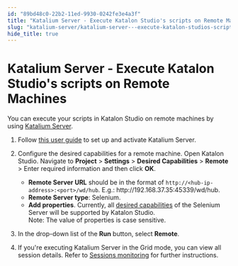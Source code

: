 ```yaml
---
id: "89bd48c0-22b2-11ed-9930-0242fe3e4a3f"
title: "Katalium Server - Execute Katalon Studio's scripts on Remote Machines"
slug: "katalium-server/katalium-server---execute-katalon-studios-scripts-on-remote-machines"
hide_title: true
---
```


# <a id="id" class="anchor_top_offset"/><a id="ariaid-title1" class="anchor_top_offset"/>Katalium Server - Execute Katalon Studio's scripts on Remote Machines

<p xmlns="http://www.w3.org/1999/xhtml" className="p">You can execute your scripts in Katalon Studio on remote machines by using <a className="xref" href="/docs/katalium-server/overview">Katalium Server</a>.</p> 
<ol xmlns="http://www.w3.org/1999/xhtml" className="ol"><li className="li">     <p className="p">Follow <a className="xref" href="/docs/katalium-server/get-started">this user guide</a> to set up and activate Katalium Server.</p>   </li><li className="li">     <p className="p">Configure the desired capabilities for a remote machine. Open Katalon Studio. Navigate to <strong className="ph b">Project</strong> &gt; <strong className="ph b">Settings</strong> &gt; <strong className="ph b">Desired Capabilities</strong> &gt; <strong className="ph b">Remote</strong> &gt; Enter required information and then click <strong className="ph b">OK</strong>.</p>     <ul className="ul"><li className="li"> <strong className="ph b">Remote Server URL</strong> should be in the format of <code className="ph codeph">http://&lt;hub-ip-address&gt;:&lt;port&gt;/wd/hub</code>. E.g.: http://192.168.37.35:45339/wd/hub.</li><li className="li"> <strong className="ph b">Remote Server type</strong>: Selenium.</li><li className="li"> <strong className="ph b">Add properties</strong>. Currently, all <a className="xref j-external-link" href="https://github.com/SeleniumHQ/selenium/wiki/DesiredCapabilities#used-by-the-selenium-server-for-browser-selection" target="_blank">desired capabilities</a> of the Selenium Server will be supported by Katalon Studio. <div className="note note note_note"><span className="note__title">Note:</span>  The value of properties is case sensitive.</div></li></ul>   </li><li className="li">     <p className="p">In the drop-down list of the <strong className="ph b">Run</strong> button, select <strong className="ph b">Remote</strong>.</p>   </li><li className="li">     <p className="p">If you're executing Katalium Server in the Grid mode, you can view all session details. Refer to <a className="xref" href="/docs/katalium-server/sessions-monitoring">Sessions monitoring</a> for further instructions.</p>   </li></ol> 
